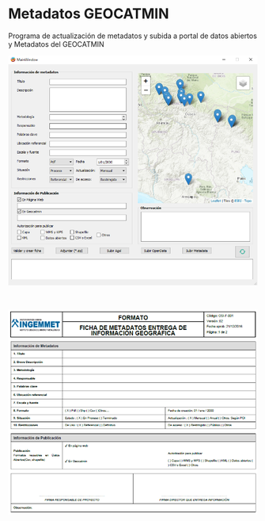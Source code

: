 
# Metadatos GEOCATMIN

Programa de actualización de metadatos y subida a portal de datos abiertos y Metadatos del GEOCATMIN

![Vista General del programa](https://github.com/ryali93/MetadataPyQt4/blob/master/static/img/VistaGeneral.png)

<br>

![Vista de la plantilla PDF](https://github.com/ryali93/MetadataPyQt4/blob/master/static/img/VistaPDF.png)
